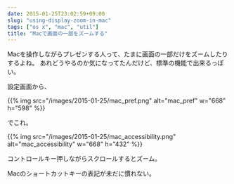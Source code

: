 ```yaml
---
date: 2015-01-25T23:02:59+09:00
slug: "using-display-zoom-in-mac"
tags: ["os x", "mac", "util"]
title: "Macで画面の一部をズームする"
---
```


Macを操作しながらプレゼンする人って、たまに画面の一部だけをズームしたりするよね。
あれどうやるのか気になってたんだけど、標準の機能で出来るっぽい。

設定画面から、

{{% img src="/images/2015-01-25/mac_pref.png" alt="mac_pref" w="668" h="598" %}}

でこれ。

{{% img src="/images/2015-01-25/mac_accessibility.png" alt="mac_accessibility" w="668" h="432" %}}

コントロールキー押しながらスクロールするとズーム。

Macのショートカットキーの表記が未だに慣れない。
